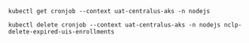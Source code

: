 `kubectl get cronjob --context uat-centralus-aks -n nodejs`

`kubectl delete cronjob --context uat-centralus-aks -n nodejs nclp-delete-expired-uis-enrollments`
